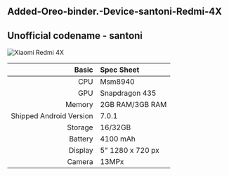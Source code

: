 ## Added-Oreo-binder.-Device-santoni-Redmi-4X
## Unofficial codename - santoni

![Xiaomi Redmi 4X](https://gadgetsworm.com/wp-content/uploads/2017/04/xiaomi-redmi-4x-black.jpg)

Basic   | Spec Sheet
-------:|:-------------------------
CPU     | Msm8940
GPU     | Snapdragon 435
Memory  | 2GB RAM/3GB RAM
Shipped Android Version | 7.0.1
Storage | 16/32GB
Battery | 4100 mAh
Display | 5" 1280 x 720 px
Camera  | 13MPx
